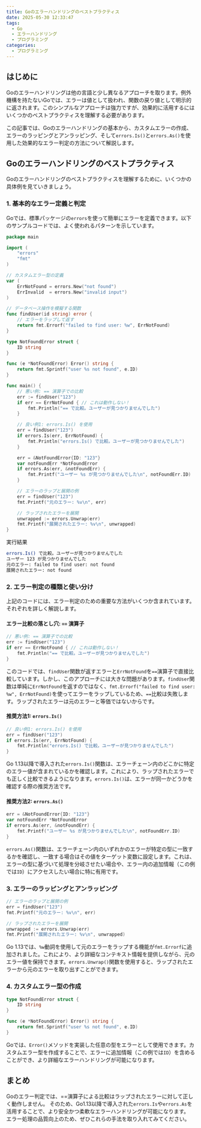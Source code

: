 ```yaml
---
title: Goのエラーハンドリングのベストプラクティス
date: 2025-05-30 12:33:47
tags:
  - Go
  - エラーハンドリング
  - プログラミング
categories:
  - プログラミング
---
```

## はじめに

Goのエラーハンドリングは他の言語と少し異なるアプローチを取ります。例外機構を持たないGoでは、エラーは値として扱われ、関数の戻り値として明示的に返されます。このシンプルなアプローチは強力ですが、効果的に活用するにはいくつかのベストプラクティスを理解する必要があります。

この記事では、Goのエラーハンドリングの基本から、カスタムエラーの作成、エラーのラッピングとアンラッピング、そして`errors.Is()`と`errors.As()`を使用した効果的なエラー判定の方法について解説します。

## Goのエラーハンドリングのベストプラクティス

Goのエラーハンドリングのベストプラクティスを理解するために、いくつかの具体例を見ていきましょう。

### 1. 基本的なエラー定義と判定

Goでは、標準パッケージの`errors`を使って簡単にエラーを定義できます。以下のサンプルコードでは、よく使われるパターンを示しています。

```go
package main

import (
	"errors"
	"fmt"
)

// カスタムエラー型の定義
var (
	ErrNotFound = errors.New("not found")
	ErrInvalid  = errors.New("invalid input")
)

// データベース操作を模擬する関数
func findUser(id string) error {
	// エラーをラップして返す
	return fmt.Errorf("failed to find user: %w", ErrNotFound)
}

type NotFoundError struct {
	ID string
}

func (e *NotFoundError) Error() string {
	return fmt.Sprintf("user %s not found", e.ID)
}

func main() {
	// 悪い例: == 演算子での比較
	err := findUser("123")
	if err == ErrNotFound { // これは動作しない！
		fmt.Println("== で比較。ユーザーが見つかりませんでした")
	}

	// 良い例1: errors.Is() を使用
	err = findUser("123")
	if errors.Is(err, ErrNotFound) {
		fmt.Println("errors.Is() で比較。ユーザーが見つかりませんでした")
	}

	err = &NotFoundError{ID: "123"}
	var notFoundErr *NotFoundError
	if errors.As(err, &notFoundErr) {
		fmt.Printf("ユーザー %s が見つかりませんでした\n", notFoundErr.ID)
	}

	// エラーのラップと展開の例
	err = findUser("123")
	fmt.Printf("元のエラー: %v\n", err)

	// ラップされたエラーを展開
	unwrapped := errors.Unwrap(err)
	fmt.Printf("展開されたエラー: %v\n", unwrapped)
}
```

実行結果
```bash
errors.Is() で比較。ユーザーが見つかりませんでした
ユーザー 123 が見つかりませんでした
元のエラー: failed to find user: not found
展開されたエラー: not found
```

### 2. エラー判定の種類と使い分け

上記のコードには、エラー判定のための重要な方法がいくつか含まれています。それぞれを詳しく解説します。

#### エラー比較の落とし穴: `==` 演算子

```go
// 悪い例: == 演算子での比較
err := findUser("123")
if err == ErrNotFound { // これは動作しない！
    fmt.Println("== で比較。ユーザーが見つかりませんでした")
}
```

このコードでは、`findUser`関数が返すエラーと`ErrNotFound`を`==`演算子で直接比較しています。しかし、このアプローチには大きな問題があります。`findUser`関数は単純に`ErrNotFound`を返すのではなく、`fmt.Errorf("failed to find user: %w", ErrNotFound)`を使ってエラーをラップしているため、`==`比較は失敗します。ラップされたエラーは元のエラーと等価ではないからです。

#### 推奨方法1: `errors.Is()`

```go
// 良い例1: errors.Is() を使用
err = findUser("123")
if errors.Is(err, ErrNotFound) {
    fmt.Println("errors.Is() で比較。ユーザーが見つかりませんでした")
}
```

Go 1.13以降で導入された`errors.Is()`関数は、エラーチェーン内のどこかに特定のエラー値が含まれているかを確認します。これにより、ラップされたエラーでも正しく比較できるようになります。`errors.Is()`は、エラーが同一かどうかを確認する際の推奨方法です。

#### 推奨方法2: `errors.As()`

```go
err = &NotFoundError{ID: "123"}
var notFoundErr *NotFoundError
if errors.As(err, &notFoundErr) {
    fmt.Printf("ユーザー %s が見つかりませんでした\n", notFoundErr.ID)
}
```

`errors.As()`関数は、エラーチェーン内のいずれかのエラーが特定の型に一致するかを確認し、一致する場合はその値をターゲット変数に設定します。これは、エラーの型に基づいて処理を分岐させたい場合や、エラー内の追加情報（この例では`ID`）にアクセスしたい場合に特に有用です。

### 3. エラーのラッピングとアンラッピング

```go
// エラーのラップと展開の例
err = findUser("123")
fmt.Printf("元のエラー: %v\n", err)

// ラップされたエラーを展開
unwrapped := errors.Unwrap(err)
fmt.Printf("展開されたエラー: %v\n", unwrapped)
```

Go 1.13では、`%w`動詞を使用して元のエラーをラップする機能が`fmt.Errorf`に追加されました。これにより、より詳細なコンテキスト情報を提供しながら、元のエラー値を保持できます。`errors.Unwrap()`関数を使用すると、ラップされたエラーから元のエラーを取り出すことができます。

### 4. カスタムエラー型の作成

```go
type NotFoundError struct {
    ID string
}

func (e *NotFoundError) Error() string {
    return fmt.Sprintf("user %s not found", e.ID)
}
```

Goでは、`Error()`メソッドを実装した任意の型をエラーとして使用できます。カスタムエラー型を作成することで、エラーに追加情報（この例では`ID`）を含めることができ、より詳細なエラーハンドリングが可能になります。

## まとめ

Goのエラー判定では、==演算子による比較はラップされたエラーに対して正しく動作しません。
そのため、Go1.13以降で導入された`errors.Is`や`errors.As`を活用することで、より安全かつ柔軟なエラーハンドリングが可能になります。
エラー処理の品質向上のため、ぜひこれらの手法を取り入れてみてください。
